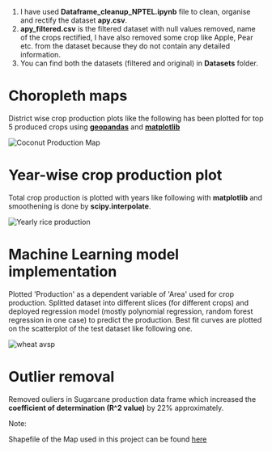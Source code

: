 1. I have used **Dataframe_cleanup_NPTEL.ipynb** file to clean, organise and rectify the dataset **apy.csv**.
2. **apy_filtered.csv** is the filtered dataset with null values removed, name of the crops rectified, I have also removed some crop like Apple, Pear etc. from the dataset because they do not contain any detailed information.
3. You can find both the datasets (filtered and original) in **Datasets** folder.

# Choropleth maps
District wise crop production plots like the following has been plotted for top 5 produced crops using [**geopandas**](https://geopandas.org/en/stable/about.html) and [**matplotlib**](https://matplotlib.org/)

![Coconut Production Map](/../assets/Assets/coconut_production_avg_reduced.png)

# Year-wise crop production plot
Total crop production is plotted with years like following with **matplotlib** and smoothening is done by **scipy.interpolate**.

![Yearly rice production](/../assets/Assets/rice_yrp.png)

# Machine Learning model implementation
Plotted 'Production' as a dependent variable of 'Area' used for crop production. Splitted dataset into different slices (for different crops) and deployed regression model (mostly polynomial regression, random forest regression in one case) to predict the production. Best fit curves are plotted on the scatterplot of the test dataset like following one.

![wheat avsp](/../assets/Assets/wheat_avsp_bfc.png)

# Outlier removal
Removed ouliers in Sugarcane production data frame which increased the **coefficient of determination (R^2 value)** by 22% approximately.

Note: 

Shapefile of the Map used in this project can be found [here](https://geodata.lib.utexas.edu/catalog/stanford-sh819zz8121)
